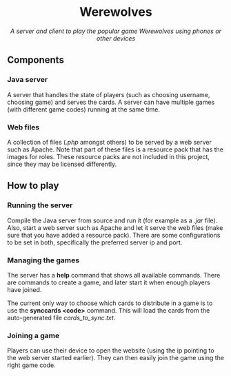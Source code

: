 # **<center>Werewolves</center>**
*<center>A server and client to play the popular game Werewolves using phones or other devices</center>*

## Components
### Java server
A server that handles the state of players (such as choosing username, choosing game) and serves the cards. A server can have multiple games (with different game codes) running at the same time.
### Web files
A collection of files (*.php* amongst others) to be served by a web server such as Apache. Note that part of these files is a resource pack that has the images for roles. These resource packs are not included in this project, since they may be licensed differently.

## How to play
### Running the server
Compile the Java server from source and run it (for example as a *.jar* file). Also, start a web server such as Apache and let it serve the web files (make sure that you have added a resource pack). There are some configurations to be set in both, specifically the preferred server ip and port.
### Managing the games
The server has a **help** command that shows all available commands. There are commands to create a game, and later start it when enough players have joined.

The current only way to choose which cards to distribute in a game is to use the **synccards &lt;code&gt;** command. This will load the cards from the auto-generated file *cards_to_sync.txt*.
### Joining a game
Players can use their device to open the website (using the ip pointing to the web server started earlier). They can then easily join the game using the right game code.
